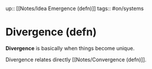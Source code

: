 up:: [[Notes/Idea Emergence (defn)]]
tags:: #on/systems

# Divergence (defn)
**Divergence** is basically when things become unique.

Divergence relates directly [[Notes/Convergence (defn)]].
